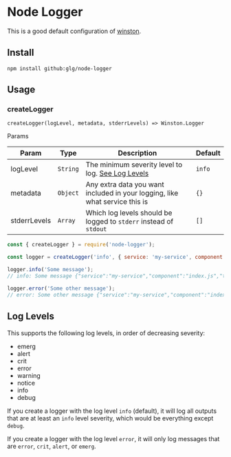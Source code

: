 # Node Logger

This is a good default configuration of [winston](https://github.com/winstonjs/winston).

## Install

`npm install github:glg/node-logger`

## Usage

### createLogger

`createLogger(logLevel, metadata, stderrLevels) => Winston.Logger`

Params

| Param | Type | Description | Default |
|-|-|-|-|
| logLevel | `String` | The minimum severity level to log. [See Log Levels](#log-levels) | `info`
| metadata | `Object` | Any extra data you want included in your logging, like what service this is | `{}`
| stderrLevels | `Array` | Which log levels should be logged to `stderr` instead of `stdout` | `[]`

```javascript
const { createLogger } = require('node-logger');

const logger = createLogger('info', { service: 'my-service', component: 'index.js' });

logger.info('Some message');
// info: Some message {"service":"my-service","component":"index.js","timestamp":"2019-02-22 15:41:34"}

logger.error('Some other message');
// error: Some other message {"service":"my-service","component":"index.js","timestamp":"2019-02-22 15:41:34"}
```

## Log Levels

This supports the following log levels, in order of decreasing severity:

- emerg
- alert
- crit
- error
- warning
- notice
- info
- debug

If you create a logger with the log level `info` (default), it will log all outputs that are at least an `info` level severity, which would be everything except `debug`.

If you create a logger with the log level `error`, it will only log messages that are `error`, `crit`, `alert`, or `emerg`.
